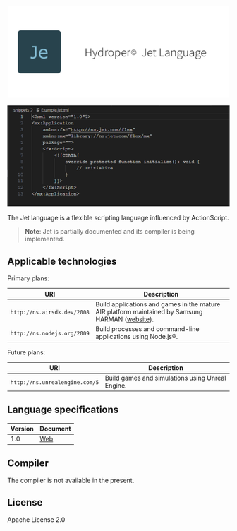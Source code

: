 <p align="center">
  <img src="./assets/banner.png" width="500">
</p>

<p align="center">
  <img src="./snippets/Example.png" width="690">
</p>

The Jet language is a flexible scripting language influenced by ActionScript.

> **Note**: Jet is partially documented and its compiler is being implemented.

## Applicable technologies

Primary plans:

| URI | Description |
| --- | ----------- |
| `http://ns.airsdk.dev/2008` | Build applications and games in the mature AIR platform maintained by Samsung HARMAN ([website](https://airsdk.dev)). |
| `http://ns.nodejs.org/2009` | Build processes and command-line applications using Node.js®. |

Future plans:

| URI | Description |
| --- | ----------- |
| `http://ns.unrealengine.com/5` | Build games and simulations using Unreal Engine. |

## Language specifications

| Version | Document |
| ------- | -------- |
| 1.0     | [Web](https://hydroper-jet.github.io/lang/spec/1.0/live) |

## Compiler

The compiler is not available in the present.

## License

Apache License 2.0